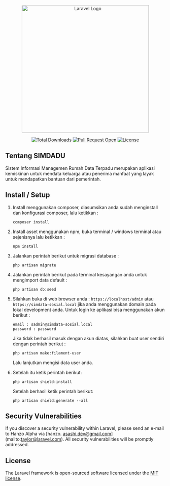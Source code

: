 <p align="center"><a href="https://github.com/hanzo-alpha/simdata-sosial" target="_blank"><img src="https://banners.beyondco.de/SIMDADU.png?theme=dark&packageManager=composer+require&packageName=hanzo-alpha%2Fsimdata-sosial&pattern=brickWall&style=style_1&description=Sistem+Informasi+Rumah+Data+Terpadu&md=1&showWatermark=1&fontSize=100px&images=home" width="400" alt="Laravel Logo"></a></p>

<p align="center">
<a href="https://github.com/hanzo-alpha/simdata-sosial"><img src="https://img.shields.io/github/downloads/hanzo-alpha/simdata-sosial/total" alt="Total Downloads"></a>
<a href="https://github.com/hanzo-alpha/simdata-sosial"><img src="https://img.shields.io/github/issues-pr/hanzo-alpha/simdata-sosial
" alt="Pull Request Open"></a>
<a href="https://github.com/hanzo-alpha/simdata-sosial"><img src="https://img.shields.io/github/license/hanzo-alpha/simdata-sosial?style=flat-square&logo=mit" alt="License"></a>
</p>

## Tentang SIMDADU

Sistem Informasi Managemen Rumah Data Terpadu merupakan aplikasi kemiskinan untuk mendata keluarga atau penerima
manfaat yang layak untuk mendapatkan bantuan dari pemerintah.

## Install / Setup

1. Install menggunakan composer, diasumsikan anda sudah menginstall dan konfigurasi composer, lalu ketikkan :
    ``` 
    composer install
    ```

2. Install asset menggunakan npm, buka terminal / windows terminal atau sejenisnya lalu ketikkan :
    ````
    npm install
    ````
3. Jalankan perintah berikut untuk migrasi database :
   ````
   php artisan migrate
   ````
4. Jalankan perintah berikut pada terminal kesayangan anda untuk mengimport data default :
    ````
   php artisan db:seed
   ````
5. Silahkan buka di web browser anda : ```https://localhost/admin``` atau ```https://simdata-sosial.local```
   jika anda menggunakan domain pada lokal development anda. Untuk login ke aplikasi bisa menggunakan akun berikut :
    ````
   email : sadmin@simdata-sosial.local
   password : password
   ````
   Jika tidak berhasil masuk dengan akun diatas, silahkan buat user sendiri dengan perintah berikut :
   ````
   php artisan make:filament-user
   ````
   Lalu lanjutkan mengisi data user anda.
6. Setelah itu ketik perintah berikut:
    ````
   php artisan shield:install
    ````
   Setelah berhasil ketik perintah berikut:
    ````
   php artisan shield:generate --all
    ````

## Security Vulnerabilities

If you discover a security vulnerability within Laravel, please send an e-mail to Hanzo Alpha via [hanzo.
asashi.dev@gmail.com]
(mailto:taylor@laravel.com). All security vulnerabilities will be promptly addressed.

## License

The Laravel framework is open-sourced software licensed under the [MIT license](https://opensource.org/licenses/MIT).
